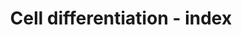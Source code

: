 ---
annotations:
- id: PW:0000650
  parent: signaling pathway
  type: Pathway Ontology
  value: signaling pathway pertinent to development
authors:
- Mkutmon
- Eweitz
- Egonw
description: Proteins and miRNAs associated with major cell type differentiation pathways.
last-edited: 2021-05-21
organisms:
- Bos taurus
redirect_from:
- /index.php/Pathway:WP3202
- /instance/WP3202
- /instance/WP3202_rr123272
revision: r123272
schema-jsonld:
- '@context': https://schema.org/
  '@id': https://wikipathways.github.io/pathways/WP3202.html
  '@type': Dataset
  creator:
    '@type': Organization
    name: WikiPathways
  description: Proteins and miRNAs associated with major cell type differentiation
    pathways.
  keywords:
  - HDAC5
  - LEFTY1
  - LEFTY2
  - SRF
  - STAT3
  - TLX1
  - TLX2
  - TLX3
  license: CC0
  name: Cell differentiation - index
seo: CreativeWork
title: Cell differentiation - index
wpid: WP3202
---